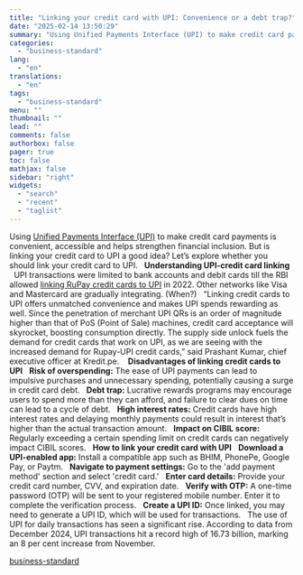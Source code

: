 ```yaml
---
title: "Linking your credit card with UPI: Convenience or a debt trap?"
date: "2025-02-14 13:50:29"
summary: "Using Unified Payments Interface (UPI) to make credit card payments is convenient, accessible and helps strengthen financial inclusion. But is linking your credit card to UPI a good idea? Let’s explore whether you should link your credit card to UPI. Understanding UPI-credit card linking UPI transactions were limited to bank..."
categories:
  - "business-standard"
lang:
  - "en"
translations:
  - "en"
tags:
  - "business-standard"
menu: ""
thumbnail: ""
lead: ""
comments: false
authorbox: false
pager: true
toc: false
mathjax: false
sidebar: "right"
widgets:
  - "search"
  - "recent"
  - "taglist"
---
```


Using [Unified Payments Interface (UPI)](https://www.business-standard.com/podcast/current-affairs/decoded-what-is-upi-and-how-does-it-work-121092001052_1.html) to make credit card payments is convenient, accessible and helps strengthen financial inclusion. But is linking your credit card to UPI a good idea? Let’s explore whether you should link your credit card to UPI.
 
**Understanding UPI-credit card linking**
 
UPI transactions were limited to bank accounts and debit cards till the RBI allowed [linking RuPay credit cards to UPI](https://www.business-standard.com/finance/personal-finance/rupay-credit-card-same-rewards-benefits-for-upi-transactions-from-sept-1-124082900231_1.html) in 2022. Other networks like Visa and Mastercard are gradually integrating. (When?)
 
“Linking credit cards to UPI offers unmatched convenience and makes UPI spends rewarding as well. Since the penetration of merchant UPI QRs is an order of magnitude higher than that of PoS (Point of Sale) machines, credit card acceptance will skyrocket, boosting consumption directly. The supply side unlock fuels the demand for credit cards that work on UPI, as we are seeing with the increased demand for Rupay-UPI credit cards,” said Prashant Kumar, chief executive officer at Kredit.pe. 
 
**Disadvantages of linking credit cards to UPI**
 
**Risk of overspending:** The ease of UPI payments can lead to impulsive purchases and unnecessary spending, potentially causing a surge in credit card debt.
 
**Debt trap:** Lucrative rewards programs may encourage users to spend more than they can afford, and failure to clear dues on time can lead to a cycle of debt.
 
**High interest rates:** Credit cards have high interest rates and delaying monthly payments could result in interest that’s higher than the actual transaction amount.
 
**Impact on CIBIL score:** Regularly exceeding a certain spending limit on credit cards can negatively impact CIBIL scores.
 
**How to link your credit card with UPI**
 
**Download a UPI-enabled app:** Install a compatible app such as BHIM, PhonePe, Google Pay, or Paytm.
 
**Navigate to payment settings:** Go to the 'add payment method' section and select 'credit card.'
 
**Enter card details:** Provide your credit card number, CVV, and expiration date.
 
**Verify with OTP:** A one-time password (OTP) will be sent to your registered mobile number. Enter it to complete the verification process.
 
**Create a UPI ID:** Once linked, you may need to generate a UPI ID, which will be used for transactions.
 
The use of UPI for daily transactions has seen a significant rise. According to data from December 2024, UPI transactions hit a record high of 16.73 billion, marking an 8 per cent increase from November.

[business-standard](https://www.business-standard.com/finance/personal-finance/linking-your-credit-card-with-upi-convenience-or-a-debt-trap-125021400598_1.html)
